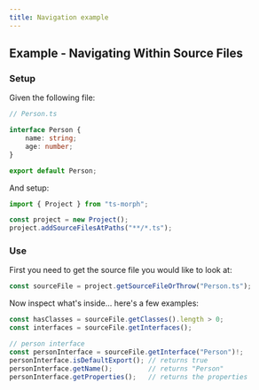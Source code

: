 ```yaml
---
title: Navigation example
---
```


## Example - Navigating Within Source Files

### Setup

Given the following file:

```ts
// Person.ts

interface Person {
    name: string;
    age: number;
}

export default Person;
```

And setup:

```ts
import { Project } from "ts-morph";

const project = new Project();
project.addSourceFilesAtPaths("**/*.ts");
```

### Use

First you need to get the source file you would like to look at:

```ts
const sourceFile = project.getSourceFileOrThrow("Person.ts");
```

Now inspect what's inside... here's a few examples:

```ts
const hasClasses = sourceFile.getClasses().length > 0;
const interfaces = sourceFile.getInterfaces();

// person interface
const personInterface = sourceFile.getInterface("Person")!;
personInterface.isDefaultExport(); // returns true
personInterface.getName();         // returns "Person"
personInterface.getProperties();   // returns the properties
```
